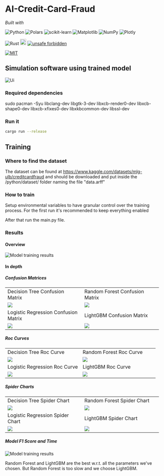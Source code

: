 # AI-Credit-Card-Fraud
_Built with_

![Python](https://img.shields.io/badge/python-3670A0?style=for-the-badge&logo=python&logoColor=ffdd54)
![Polars](https://img.shields.io/badge/polars-0075ff?style=for-the-badge&logo=polars&logoColor=white)
![scikit-learn](https://img.shields.io/badge/scikit--learn-%23F7931E.svg?style=for-the-badge&logo=scikit-learn&logoColor=white)
![Matplotlib](https://img.shields.io/badge/Matplotlib-%23ffffff.svg?style=for-the-badge&logo=Matplotlib&logoColor=black)
![NumPy](https://img.shields.io/badge/numpy-%23013243.svg?style=for-the-badge&logo=numpy&logoColor=white)
![Plotly](https://img.shields.io/badge/Plotly-%233F4F75.svg?style=for-the-badge&logo=plotly&logoColor=white)

![Rust](https://img.shields.io/badge/rust-%23000000.svg?style=for-the-badge&logo=rust&logoColor=white)
[<img alt="github" src="https://img.shields.io/badge/github-emilk/egui-8da0cb?logo=github" height="20">](https://github.com/emilk/egui)
[![unsafe forbidden](https://img.shields.io/badge/unsafe-forbidden-success.svg)](https://github.com/rust-secure-code/safety-dance/)

[![MIT](https://img.shields.io/badge/license-MIT-blue.svg)](https://github.com/emilk/egui/blob/master/LICENSE-MIT)

## Simulation software using trained model

![Ui](ui.png)

### Required dependencies

sudo pacman -Syu libclang-dev libgtk-3-dev libxcb-render0-dev libxcb-shape0-dev libxcb-xfixes0-dev libxkbcommon-dev libssl-dev

### Run it
```bash
cargo run --release
```

## Training

### Where to find the dataset

The dataset can be found at https://www.kaggle.com/datasets/mlg-ulb/creditcardfraud
and should be downloaded and put inside the /python/dataset/ folder naming the file "data.arff"

### How to train
Setup environmental variables to have granular control over the training process.
For the first run it's recommended to keep everything enabled

After that run the main.py file.

### Results

#### Overview

![Model training results](python/model/result.png)

#### In depth

##### Confusion Matrices

<table width="100%">
  <tr>
    <td width="50%">Decision Tree Confusion Matrix</td>
    <td width="50%">Random Forest Confusion Matrix</td>
  </tr>
  <tr>
    <td width="50%"><img src="python/images/decision_tree_confusion_matrix.png"></td>
    <td width="50%"><img src="python/images/random_forest_confusion_matrix.png"></td>
  </tr>
  <tr>
    <td width="50%">Logistic Regression Confusion Matrix</td>
    <td width="50%">LightGBM Confusion Matrix</td>
  </tr>
  <tr>
    <td width="50%"><img src="python/images/logistic_regression_confusion_matrix.png"></td>
    <td width="50%"><img src="python/images/lightGBM_confusion_matrix.png"></td>
  </tr>
</table>

##### Roc Curves

<table width="100%">
  <tr>
    <td width="50%">Decision Tree Roc Curve</td>
    <td width="50%">Random Forest Roc Curve</td>
  </tr>
  <tr>
    <td width="50%"><img src="python/images/decision_tree_roc_curve.png"></td>
    <td width="50%"><img src="python/images/random_forest_roc_curve.png"></td>
  </tr>
  <tr>
    <td width="50%">Logistic Regression Roc Curve</td>
    <td width="50%">LightGBM Roc Curve</td>
  </tr>
  <tr>
    <td width="50%"><img src="python/images/logistic_regression_roc_curve.png"></td>
    <td width="50%"><img src="python/images/lightGBM_roc_curve.png"></td>
  </tr>
</table>

##### Spider Charts

<table width="100%">
  <tr>
    <td width="50%">Decision Tree Spider Chart</td>
    <td width="50%">Random Forest Spider Chart</td>
  </tr>
  <tr>
    <td width="50%"><img src="python/images/decision_tree_spider_chart.png"></td>
    <td width="50%"><img src="python/images/random_forest_spider_chart.png"></td>
  </tr>
  <tr>
    <td width="50%">Logistic Regression Spider Chart</td>
    <td width="50%">LightGBM Spider Chart</td>
  </tr>
  <tr>
    <td width="50%"><img src="python/images/logistic_regression_spider_chart.png"></td>
    <td width="50%"><img src="python/images/lightGBM_spider_chart.png"></td>
  </tr>
</table>

##### Model F1 Score and Time

![Model training results](python/images/models_f1_and_time.png)

Random Forest and LightGBM are the best w.r.t. all the parameters we've chosen.
But Random Forest is too slow and we choose LightGBM.
